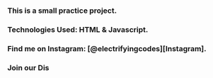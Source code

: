 ### This is a small practice project.

### Technologies Used: HTML & Javascript.

### Find me on Instagram: [@electrifyingcodes][Instagram].
### Join our Dis

[Instgram]: https://www.instagram.com/electrifying_codes
[discord]: https://discord.com/in